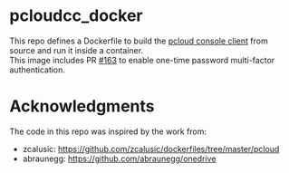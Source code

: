 # pcloudcc_docker
This repo defines a Dockerfile to build the
[pcloud console client](https://github.com/pcloudcom/console-client)
from source and run it inside a container.  
This image includes PR [#163](https://github.com/pcloudcom/console-client/pull/163)
to enable one-time password multi-factor authentication.

# Acknowledgments
The code in this repo was inspired by the work from:
* zcalusic: https://github.com/zcalusic/dockerfiles/tree/master/pcloud
* abraunegg: https://github.com/abraunegg/onedrive
